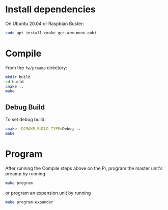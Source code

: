 # Install dependencies
On Ubuntu 20.04 or Raspbian Buster:
```sh
sudo apt install cmake gcc-arm-none-eabi
```

# Compile
From the `fw/preamp` directory:
```sh
mkdir build
cd build
cmake ..
make
```

## Debug Build
To set debug build:
```sh
cmake -DCMAKE_BUILD_TYPE=Debug ..
make
```

# Program
After running the Compile steps above on the Pi,
program the master unit's preamp by running
```sh
make program
```

or program an expansion unit by running
```sh
make program-expander
```
